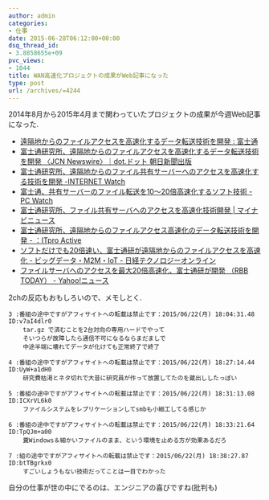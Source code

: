 ```yaml
---
author: admin
categories:
- 仕事
date: 2015-06-28T06:12:00+00:00
dsq_thread_id:
- 3.8858655e+09
pvc_views:
- 1044
title: WAN高速化プロジェクトの成果がWeb記事になった
type: post
url: /archives/=4244
---
```


2014年8月から2015年4月まで関わっていたプロジェクトの成果が今週Web記事になった.

-   [遠隔地からのファイルアクセスを高速化するデータ転送技術を開発 :
    富士通](https://pr.fujitsu.com/jp/news/2015/06/22.html)
-   [富士通研究所、遠隔地からのファイルアクセスを高速化するデータ転送技術を開発
    〈JCN Newswire〉｜dot.ドット
    朝日新聞出版](https://dot.asahi.com/business/pressrelease/2015062200089.html)
-   [富士通研究所、遠隔地からのファイル共有サーバーへのアクセスを高速化する技術を開発
    -INTERNET
    Watch](https://internet.watch.impress.co.jp/docs/news/20150622_708132.html)
-   [富士通、共有サーバーのファイル転送を10～20倍高速化するソフト技術
    -PC
    Watch](https://pc.watch.impress.co.jp/docs/news/20150622_708159.html)
-   [富士通研究所、ファイル共有サーバへのアクセスを高速化技術開発 |
    マイナビニュース](https://news.mynavi.jp/news/2015/06/22/176/)
-   [富士通研究所、遠隔地からのファイルアクセス高速化のデータ転送技術を開発 -
    ：ITpro
    Active](https://itpro.nikkeibp.co.jp/atclact/activer/nkpr/RSP389477_22062015/)
-   [ソフトだけでも20倍速い、富士通研が遠隔地からのファイルアクセスを高速化 -
    ビッグデータ・M2M・IoT -
    日経テクノロジーオンライン](https://techon.nikkeibp.co.jp/article/NEWS/20150622/424365/?rt=nocnt)
-   [ファイルサーバへのアクセスを最大20倍高速化、富士通研が開発 （RBB
    TODAY） -
    Yahoo!ニュース](https://headlines.yahoo.co.jp/hl?a=20150622-00000002-rbb-sci)

2chの反応もおもしろいので、メモしとく.

``` {.text}
3 :番組の途中ですがアフィサイトへの転載は禁止です：2015/06/22(月) 18:04:31.48 ID:v7aI4dlr0
    tar.gz で済むことを2台対向の専用ハードでやって
    そいつらが故障したら通信不可になるならまだましで
    中途半端に壊れてデータが化けても正常終了で終了

4 :番組の途中ですがアフィサイトへの転載は禁止です：2015/06/22(月) 18:27:14.44 ID:UyW+a1dH0
    研究費枯渇とネタ切れで大昔に研究員が作って放置してたのを蔵出ししたっぽい

5 :番組の途中ですがアフィサイトへの転載は禁止です：2015/06/22(月) 18:31:13.08 ID:ICXrVL6k0
    ファイルシステムをレプリケーションしてsmbも小細工してる感じか

6 :番組の途中ですがアフィサイトへの転載は禁止です：2015/06/22(月) 18:33:21.64 ID:TpQJm+a00
    糞Windows＆細かいファイルのまま、という環境を止める方が効果あるだろ

7 :組の途中ですがアフィサイトへの転載は禁止です：2015/06/22(月) 18:38:27.87 ID:btTBgrkx0
    すごいしょうもない技術だってことは一目でわかった 
```

自分の仕事が世の中にでるのは、エンジニアの喜びですね(批判も)
